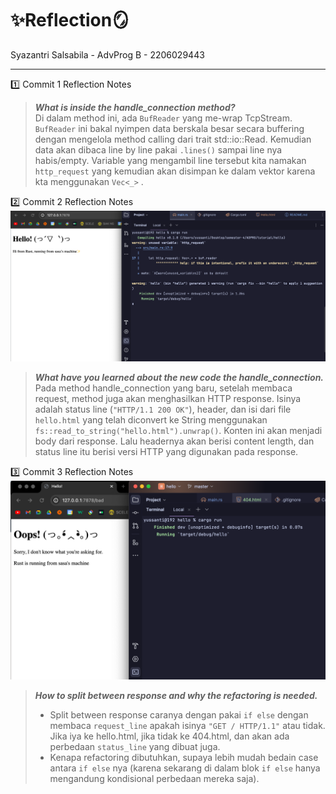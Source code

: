 # ✨Reflection🪞
Syazantri Salsabila - AdvProg B - 2206029443 <hr>

1️⃣ Commit 1 Reflection Notes
> ***What is inside the handle_connection method?*** <br>
> Di dalam method ini, ada ```BufReader``` yang me-wrap TcpStream. ```BufReader``` ini bakal nyimpen data berskala besar secara buffering dengan mengelola method calling dari trait std::io::Read. Kemudian data akan dibaca line by line pakai ```.lines()``` sampai line nya habis/empty. Variable yang mengambil line tersebut kita namakan ```http_request``` yang kemudian akan disimpan ke dalam vektor karena kta menggunakan ```Vec<_>``` . 

2️⃣ Commit 2 Reflection Notes <br>
![Commit 2 screen capture](assets/images/commit2.png) 
> ***What have you learned about the new code the handle_connection.*** <br>
> Pada method handle_connection yang baru, setelah membaca request, method juga akan menghasilkan HTTP response. Isinya adalah status line (```"HTTP/1.1 200 OK"```), header, dan isi dari file ```hello.html``` yang telah diconvert ke String menggunakan ```fs::read_to_string("hello.html").unwrap()```. Konten ini akan menjadi body dari response. Lalu headernya akan berisi content length, dan status line itu berisi versi HTTP yang digunakan pada response.

3️⃣ Commit 3 Reflection Notes
![Commit 2 screen capture](assets/images/commit3.png)
> ***How to split between response and why the refactoring is needed.*** <br>
> * Split between response caranya dengan pakai ```if else``` dengan membaca ```request_line``` apakah isinya ```"GET / HTTP/1.1"``` atau tidak. Jika iya ke hello.html, jika tidak ke 404.html, dan akan ada perbedaan ```status_line``` yang dibuat juga.
> * Kenapa refactoring dibutuhkan, supaya lebih mudah bedain case antara ```if else``` nya (karena sekarang di dalam blok ```if else``` hanya mengandung kondisional perbedaan mereka saja).